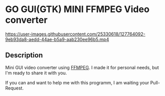 GO GUI(GTK) MINI FFMPEG Video converter
==========================

https://user-images.githubusercontent.com/25330618/127764092-9eb93da8-aedd-44ae-b5a9-aab230ee96b5.mp4


Description
--------------------------

Mini GUI video converter using [FFMPEG](https://www.ffmpeg.org/). I made it for personal needs, but I'm ready to share it with you.

If you can and want to help me with this programm, I am waiting your Pull-Request.
